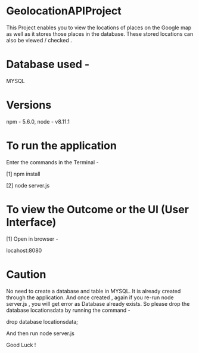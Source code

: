 # GeolocationAPIProject

This Project enables you to view the locations of places on the Google map as well as it stores those places in the database. 
These stored locations can also be viewed / checked .


# Database used -
MYSQL

# Versions
npm - 5.6.0, 
node - v8.11.1

# To run the application
Enter the commands in the Terminal -

[1] npm install

[2] node server.js

# To view the Outcome or the UI (User Interface)
[1]
Open in browser -

locahost:8080


# Caution 
No need to create a database and table in MYSQL. It is already created through the application.  And once created , again if you re-run node server.js , you will get error as Database already exists. So please drop the database locationsdata by running the command -

drop database locationsdata;

And then run 
node server.js


Good Luck !
